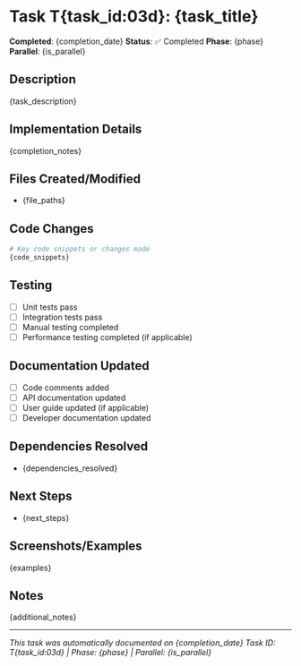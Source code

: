# Task T{task_id:03d}: {task_title}

**Completed**: {completion_date}
**Status**: ✅ Completed
**Phase**: {phase}
**Parallel**: {is_parallel}

## Description
{task_description}

## Implementation Details
{completion_notes}

## Files Created/Modified
- {file_paths}

## Code Changes
```python
# Key code snippets or changes made
{code_snippets}
```

## Testing
- [ ] Unit tests pass
- [ ] Integration tests pass
- [ ] Manual testing completed
- [ ] Performance testing completed (if applicable)

## Documentation Updated
- [ ] Code comments added
- [ ] API documentation updated
- [ ] User guide updated (if applicable)
- [ ] Developer documentation updated

## Dependencies Resolved
- {dependencies_resolved}

## Next Steps
- {next_steps}

## Screenshots/Examples
{examples}

## Notes
{additional_notes}

---

*This task was automatically documented on {completion_date}*
*Task ID: T{task_id:03d} | Phase: {phase} | Parallel: {is_parallel}*
